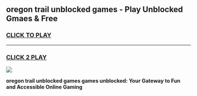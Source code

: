 
## oregon trail unblocked games - Play Unblocked Gmaes & Free
<h3>
<a href="https://premium.freeplayer.one?title=oregon_trail_unblocked_games&ref=19F">CLICK TO PLAY</a></h3>
<hr>

<h3>
<a href="https://premium.freeplayer.one?title=oregon_trail_unblocked_games&ref=19F">CLICK 2 PLAY</a>
  
</h3>

<a href="https://premium.freeplayer.one?title=oregon_trail_unblocked_games&ref=19F/"><img src="https://clearcache.store/games.png"></a>


**oregon trail unblocked games games unblocked: Your Gateway to Fun and Accessible Online Gaming**
